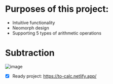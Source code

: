 # Purposes of this project:

* Intuitive functionality
* Neomorph design
* Supporting 5 types of arithmetic operations

# Subtraction

![image](https://github.com/WarriorOFlonelinesS/The-calculator/blob/main/Calculator_-_Google_Chrome_2022-12-06_11-47-31_AdobeExpress.gif)

- [x] Ready project: https://to-calc.netlify.app/
